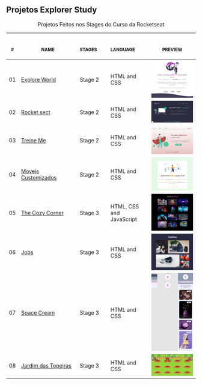 ## Projetos Explorer Study

<p align="center">
    Projetos Feitos nos Stages do Curso da Rocketseat
    <br>
    <table>
    <thead>
        <tr>
            <th align="center">
                <img width="20" height="1"> 
                <p>
                    <small>#</small>
                </p>
            </th>
            <th align="center">
                <img width="300" height="1"> 
                <p> 
                    <small>
                        NAME
                    </small>
                </p>
            </th>
            <th align="center">
                <img width="140" height="1">
                <p align="left"> 
                    <small>
                    STAGES
                    </small>
                </p>
            </th>
            <th align="center">
                <img width="140" height="1">
                <p align="left"> 
                    <small>
                    LANGUAGE
                    </small>
                </p>
            </th>
            <th align="center">
                <img width="201" height="1">
                <p align="center"> 
                    <small>
                    PREVIEW
                    </small>
                </p>
            </th>
        </tr>
    </thead>
    <tbody>
        <tr>
            <td>01</td>
            <td><a href="01">Explore World</a></td>
            <td>Stage 2</td>
            <td>HTML and CSS</td>
            <td align="center">
            <a href="01"><img width="300px" src="/.github/01-preview.png" /></a></td>
        </tr>
        <tr>
            <td>02</td>
            <td><a href="02">Rocket sect</a></td>
            <td>Stage 2</td>
            <td>HTML and CSS</td>
            <td align="center">
            <a href="02"><img width="300px" src="/.github/02-preview.png" /></a></td>
        </tr>
        <tr>
            <td>03</td>
            <td><a href="03">Treine Me</a></td>
            <td>Stage 2</td>
            <td>HTML and CSS</td>
            <td align="center">
            <a href="03"><img width="300px" src="/.github/03-preview.png" /></a></td>
        </tr>
        <tr>
            <td>04</td>
            <td><a href="04">Moveis Customizados</a></td>
            <td>Stage 2</td>
            <td>HTML and CSS</td>
            <td align="center">
            <a href="04"><img width="300px" src="/.github/04-preview.png" /></a></td>
        </tr>
        <tr>
            <td>05</td>
            <td><a href="05">The Cozy Corner</a></td>
            <td>Stage 3</td>
            <td>HTML, CSS and JavaScript</td>
            <td align="center">
            <a href="05"><img width="300px" src="/.github/05-preview.png"/></a></td>
        </tr>
        <tr>
            <td>06</td>
            <td><a href="06">Jobs</a></td>
            <td>Stage 3</td>
            <td>HTML and CSS</td>
            <td align="center">
            <a href="06"><img width="300px" src="/.github/06-preview.png"/></a></td>
        </tr>
        <tr>
            <td>07</td>
            <td><a href="07"> Space Cream </a></td>
            <td>Stage 3</td>
            <td>HTML and CSS</td>
            <td align="center">
            <a href="07"><img width="300px" src="/.github/07-preview.png"/></a></td>
        </tr>
         <tr>
            <td>08</td>
            <td><a href="08"> Jardim das Topeiras </a></td>
            <td>Stage 3</td>
            <td>HTML and CSS</td>
            <td align="center">
            <a href="08"><img width="300px" src="/.github/08-preview.png"/></a></td>
        </tr>
    </tbody>

</table></p>
